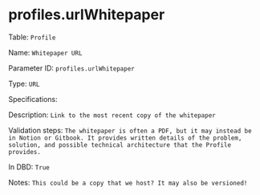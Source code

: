 # profiles.urlWhitepaper

Table: ```Profile```

Name: ```Whitepaper URL```

Parameter ID: ```profiles.urlWhitepaper```

Type: ```URL```

Specifications: 

Description: ```Link to the most recent copy of the whitepaper```

Validation steps: ```The whitepaper is often a PDF, but it may instead be in Notion or Gitbook. It provides written details of the problem, solution, and possible technical architecture that the Profile provides.```

In DBD: ```True```

Notes: ```This could be a copy that we host? It may also be versioned!```

